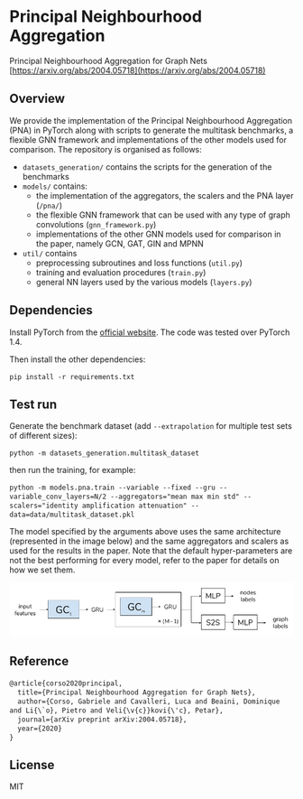# Principal Neighbourhood Aggregation

Principal Neighbourhood Aggregation for Graph Nets [https://arxiv.org/abs/2004.05718](https://arxiv.org/abs/2004.05718)

## Overview

We provide the implementation of the Principal Neighbourhood Aggregation (PNA) in PyTorch along with scripts to generate the multitask benchmarks, a flexible GNN framework and implementations of the other models used for comparison. The repository is organised as follows:
- `datasets_generation/` contains the scripts for the generation of the benchmarks
- `models/` contains:
  - the implementation of the aggregators, the scalers and the PNA layer (`/pna/`)
  - the flexible GNN framework that can be used with any type of graph convolutions (`gnn_framework.py`)
  - implementations of the other GNN models used for comparison in the paper, namely GCN, GAT, GIN and MPNN
- `util/` contains
  - preprocessing subroutines and loss functions (`util.py`)
  - training and evaluation procedures (`train.py`)
  - general NN layers used by the various models (`layers.py`) 

## Dependencies
Install PyTorch from the [official website](https://pytorch.org/). The code was tested over PyTorch 1.4.

Then install the other dependencies:
```
pip install -r requirements.txt
```

## Test run

Generate the benchmark dataset (add `--extrapolation` for multiple test sets of different sizes):
```
python -m datasets_generation.multitask_dataset
```

then run the training, for example:
```
python -m models.pna.train --variable --fixed --gru --variable_conv_layers=N/2 --aggregators="mean max min std" --scalers="identity amplification attenuation" --data=data/multitask_dataset.pkl
```

The model specified by the arguments above uses the same architecture (represented in the image below) and the same aggregators and scalers as used for the results in the paper. Note that the default hyper-parameters are not the best performing for every model, refer to the paper for details on how we set them.

![Architecture](PNA_architecture.png)


## Reference
```
@article{corso2020principal,
  title={Principal Neighbourhood Aggregation for Graph Nets},
  author={Corso, Gabriele and Cavalleri, Luca and Beaini, Dominique and Li{\`o}, Pietro and Veli{\v{c}}kovi{\'c}, Petar},
  journal={arXiv preprint arXiv:2004.05718},
  year={2020}
}
```

## License
MIT
